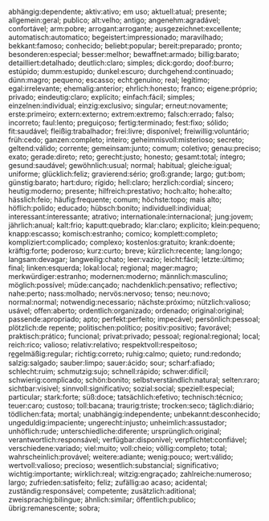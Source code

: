 abhängig:dependente;
aktiv:ativo; em uso;
aktuell:atual; presente;
allgemein:geral; publico;
alt:velho; antigo;
angenehm:agradável; confortável;
arm:pobre;
arrogant:arrogante;
ausgezeichnet:excellente;
automatisch:automatico;
begeistert:impressionado; maravilhado; 
bekkant:famoso; conhecido;
beliebt:popular;
bereit:preparado; pronto;
besonderen:especial;
besser:melhor;
bewaffnet:armado;
billig:barato;
detailliert:detalhado;
deutlich:claro; simples; 
dick:gordo;
doof:burro; estúpido;
dumm:estupido;
dunkel:escuro;
durchgehend:continuado;
dünn:magro; pequeno; escasso;
echt:genuíno; real; legítimo;
egal:irrelevante;
ehemalig:anterior;
ehrlich:honesto; franco;
eigene:próprio; privado;
eindeutig:claro; explícito;
einfach:fácil; simples;
einzelnen:individual;
einzig:exclusivo; singular;
erneut:novamente; 
erste:primeiro;
extern:externo;
extrem:extremo;
falsch:errado; falso; incorreto;
faul:lento; preguiçoso;
fertig:terminado;
fest:fixo; sólido;
fit:saudável;
fleißig:trabalhador;
frei:livre; disponível;
freiwillig:voluntário;
früh:cedo;
ganzen:completo; inteiro;
geheimnisvoll:misterioso; secreto;
geltend:válido; corrente;
gemeinsam:junto; comum; coletivo;
genau:preciso; exato;
gerade:direto; reto;
gerecht:justo; honesto;
gesamt:total; íntegro;
gesund:saudável;
gewöhnlich:usual; normal; habitual;
gleiche:igual; uniforme;
glücklich:feliz;
gravierend:sério;
groß:grande; largo;
gut:bom;
günstig:barato;
hart:duro; rígido;
hell:claro;
herzlich:cordial; sincero;
heutig:moderno; presente;
hilfreich:prestativo;
hoch:alto;
hohe:alto;
hässlich:feio;
häufig:frequente; comum;
höchste:topo; mais alto; 
höflich:polido; educado;
hübsch:bonito;
individuell:individual;
interessant:interessante; atrativo;
internationale:internacional;
jung:jovem; 
jährlich:anual;
kalt:frio; 
kaputt:quebrado;
klar:claro; explicito;
klein:pequeno;
knapp:escasso; 
komisch:estranho; comico;
komplett:completo;
kompliziert:complicado; complexo;
kostenlos:gratuito; 
krank:doente;
kräftig:forte; poderoso;
kurz:curto; breve;
kürzlich:recente;
lang:longo;
langsam:devagar;
langweilig:chato;
leer:vazio;
leicht:fácil;
letzte:último; final;
linken:esquerda;
lokal:local; regional;
mager:magro;
merkwürdiger:estranho;
modernen:moderno;
männlich:masculino;
möglich:possível;
müde:cançado;
nachdenklich:pensativo; reflectivo;
nahe:perto;
nass:molhado;
nervös:nervoso; tenso;
neu:novo;
normal:normal; 
notwendig:necessario;
nächste:próximo;
nützlich:valioso; usável;
offen:aberto;
ordentlich:organizado; ordenado;
original:original;
passende:apropriado; apto;
perfekt:perfeito; impecável;
persönlich:pessoal;
plötzlich:de repente;
politischen:político;
positiv:positivo; favorável;
praktisch:prático; funcional;
privat:privado; pessoal;
regional:regional; local;
reich:rico; valioso;
relativ:relativo;
respektvoll:respeitoso;
re̲gelmäßig:regular;
richtig:correto;
ruhig:calmo; quieto;
rund:redondo;
salzig:salgado;
sauber:limpo;
sauer:ácido; sour;
scharf:afiado;
schlecht:ruim;
schmutzig:sujo;
schnell:rápido;
schwer:difícil;
schwierig:complicado;
schön:bonito;
selbstverständlich:natural;
selten:raro;
sichtbar:visivel;
sinnvoll:significativo;
sozial:social;
speziell:especial; particular;
stark:forte;
süß:doce;
tatsächlich:efetivo;
technisch:técnico;
teuer:caro; custoso;
toll:bacana;
traurig:triste;
trocken:seco;
täglich:diário;
tödlichen:fata; mortal;
unabhängig:independente;
unbekannt:desconhecido;
ungeduldig:impaciente;
ungerecht:injusto;
unheimlich:assustador;
unhöflich:rude;
unterschiedliche:diferente;
ursprünglich:original;
verantwortlich:responsável;
verfügbar:disponível;
verpflichtet:confiável;
verschiedene:variado; 
viel:muito;
voll:cheio;
völlig:completo; total; 
wahrscheinlich:provável;
weitere:adiante;
wenig:pouco;
wert:válido; 
wertvoll:valioso; precioso;
wesentlich:substancial; significativo;
wichtig:importante;
wirklich:real; 
witzig:engraçado; 
zahlreiche:numeroso; largo;
zufrieden:satisfeito; feliz;
zufällig:ao acaso; acidental;
zuständig:responsável; competente;
zusätzlich:aditional;
zweisprachig:bilingue;
ähnlich:similar;
öffentlich:publico;
übrig:remanescente; sobra;
